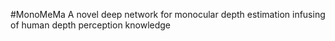 #MonoMeMa
A novel deep network for monocular depth estimation infusing of human depth perception knowledge
 

